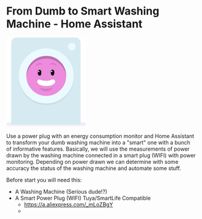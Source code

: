 # From Dumb to Smart Washing Machine - Home Assistant

![dumb-washing-machine](wm.png)

Use a power plug with an energy consumption monitor and Home Assistant to transform your dumb washing machine into a "smart" one with a bunch of informative features. Basically, we will use the measurements of power drawn by the washing machine connected in a smart plug (WIFI) with power monitoring. Depending on power drawn we can determine with some accuracy the status of the washing machine and automate some stuff.

Before start you will need this:

- A Washing Machine (Serious dude!?)
- A Smart Power Plug (WIFI) Tuya/SmartLife Compatible
  - https://a.aliexpress.com/_mLoZBgY
  - 
